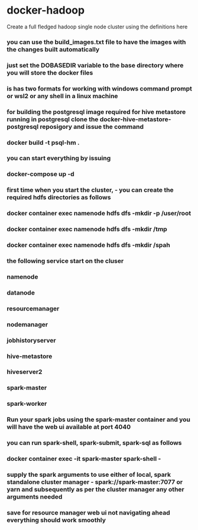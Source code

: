 # docker-hadoop
Create a full fledged hadoop single node cluster using the definitions here

### you can use the build_images.txt file to have the images with the changes built automatically
### just set the DOBASEDIR variable to the base directory where you will store the docker files
### is has two formats for working with windows command prompt or wsl2 or any shell in a linux machine
### for building the postgresql image required for hive metastore running in postgresql clone the docker-hive-metastore-postgresql reposigory and issue the command
### docker build -t psql-hm .
### you can start everything by issuing
### docker-compose up -d
### first time when you start the cluster, - you can create the required hdfs directories as follows
### docker container exec namenode hdfs dfs -mkdir -p /user/root
### docker container exec namenode hdfs dfs -mkdir /tmp
### docker container exec namenode hdfs dfs -mkdir /spah
### the following service start on the cluser
### namenode
### datanode
### resourcemanager
### nodemanager
### jobhistoryserver
### hive-metastore
### hiveserver2
### spark-master
### spark-worker
### Run your spark jobs using the spark-master container and you will have the web ui available at port 4040
### you can run spark-shell, spark-submit, spark-sql as follows
### docker container exec -it spark-master spark-shell -
### supply the spark arguments to use either of local, spark standalone cluster manager - spark://spark-master:7077 or yarn and subsequently as per the cluster manager any other arguments needed

### save for resource manager web ui not navigating ahead everything should work smoothly


